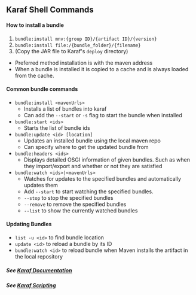 ## Karaf Shell Commands

#### How to install a bundle
1. `bundle:install mnv:{group ID}/{artifact ID}/{version}`
2. `bundle:install file:/{bundle_folder}/{filename}`
3. (Copy the JAR file to Karaf's `deploy` directory)

- Preferred method installation is with the maven address
- When a bundle is installed it is copied to a cache and is always loaded from the cache. 

#### Common bundle commands
* `bundle:install <mavenUrls>`
    * Installs a list of bundles into karaf
    * Can add the `--start` or `-s` flag to start the bundle when installed
* `bundle:start <ids>`
    * Starts the list of bundle ids
* `bundle:update <id> [location]`
    * Updates an installed bundle using the local maven repo
    * Can specify where to get the updated bundle from
* `bundle:headers <ids>`
    * Displays detailed OSGI information of given bundles. Such as when they import/export and whether or not they are satisfied
* `bundle:watch <ids>|<mavenUrls>`
    * Watches for updates to the specified bundles and automatically updates them
    * Add `--start` to start watching the specified bundles.
    * `--stop` to stop the specified bundles
    * `--remove` to remove the specified bundles
    * `--list` to show the currently watched bundles

#### Updating Bundles
* `list -u <id>` to find bundle location
* `update <id>` to reload a bundle by its ID
* `bundle:watch <id>` to reload bundle when  Maven  installs the artifact in the local repository

##### See  [Karaf Documentation](http://supergsego.com/apache/karaf/documentation/4_x.html)

##### See [Karaf Scripting](https://svn.apache.org/repos/asf/karaf/site/production/manual/latest/scripting.html) 
